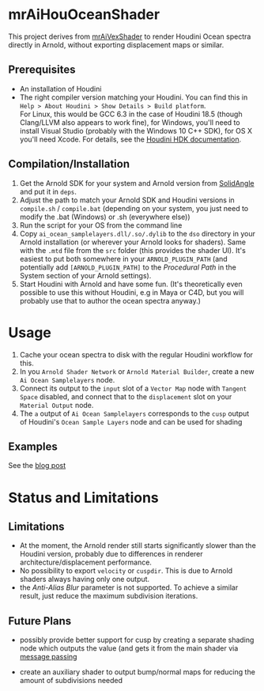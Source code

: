 # mrAiHouOceanShader

This project derives from [mrAiVexShader](https://github.com/mruegenberg/mrAiVexShader) to render Houdini Ocean spectra directly in Arnold, without exporting displacement maps or similar.

## Prerequisites
- An installation of Houdini
- The right compiler version matching your Houdini. You can find this in `Help > About Houdini > Show Details > Build platform`.  
  For Linux, this would be GCC 6.3 in the case of Houdini 18.5 (though Clang/LLVM also appears to work fine), for Windows, you'll need to install Visual Studio (probably with the Windows 10 C++ SDK), for OS X you'll need Xcode. For details, see the [Houdini HDK documentation](https://www.sidefx.com/docs/hdk/_h_d_k__intro__compiling.html#HDK_Intro_Compiling_Windows).

## Compilation/Installation
1. Get the Arnold SDK for your system and Arnold version from [SolidAngle](https://www.solidangle.com/arnold/download/) and put it in `deps`.
2. Adjust the path to match your Arnold SDK and Houdini versions in `compile.sh` / `compile.bat` (depending on your system, you just need to modify the .bat (Windows) or .sh (everywhere else))
3. Run the script for your OS from the command line
4. Copy `ai_ocean_samplelayers.dll/.so/.dylib` to the `dso` directory in your Arnold installation (or wherever your Arnold looks for shaders). Same with the `.mtd` file from the `src` folder (this provides the shader UI). It's easiest to put both somewhere in your `ARNOLD_PLUGIN_PATH` (and potentially add `[ARNOLD_PLUGIN_PATH]` to the *Procedural Path* in the System section of your Arnold settings).
5. Start Houdini with Arnold and have some fun. (It's theoretically even possible to use this without Houdini, e.g in Maya or C4D, but you will probably use that to author the ocean spectra anyway.)

# Usage

1. Cache your ocean spectra to disk with the regular Houdini workflow for this. 
2. In you `Arnold Shader Network` or `Arnold Material Builder`, create a new `Ai Ocean Samplelayers` node.
3. Connect its output to the `input` slot of a `Vector Map` node with `Tangent Space` disabled, and connect that to the `displacement` slot on your `Material Output` node.
4. The `a` output of `Ai Ocean Samplelayers` corresponds to the `cusp` output of Houdini's `Ocean Sample Layers` node and can be used for shading

## Examples

See the [blog post](https://www.marcelruegenberg.com/blog/2020/9/9/houdini-arnold-ocean-spectra)

# Status and Limitations

## Limitations
- At the moment, the Arnold render still starts significantly slower than the Houdini version, probably due to differences in renderer architecture/displacement performance.
- No possibility to export `velocity` or `cuspdir`. This is due to Arnold shaders always having only one output.
- the _Anti-Alias Blur_ parameter is not supported. To achieve a similar result, just reduce the maximum subdivision iterations. 

## Future Plans

- possibly provide better support for cusp by creating a separate shading node which outputs the value (and gets it from the main shader via [message passing](https://docs.arnoldrenderer.com/api/arnold-6.0.3.1/group__ai__shader__message.html#details)

- create an auxiliary shader to output bump/normal maps for reducing the amount of subdivisions needed
